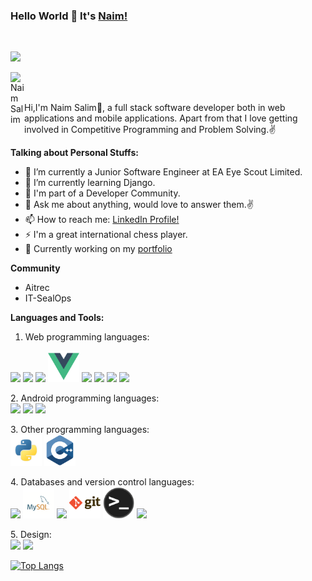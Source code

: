 
### Hello World 👋 It's [Naim!](https://github.com/naim-2)

<br/>
<p align="left">
  <a href="https://github.com/naim-2/readme-typing-svg">
    <img src="https://readme-typing-svg.demolab.com/?lines=Full-stack%20web%20and%20app%20developer;Experienced%20UI%2FUX%20Designer;5%2B%20years%20of%20coding%20experience;Always%20learning%20new%20things&left=true;font=Fira%20Code&width=440&height=45&color=ffffff&pause=1000&size=22" /></a>
</p>


<a href="https://ke.linkedin.com/in/naim-salim-35528425b">
<img align="left" alt="Naim Salim" width="22px" src="https://i0.wp.com/gmlconsult.com/wp-content/uploads/2021/10/Illustration-of-Linkedin-icon-on-transparent-background-PNG.png?ssl=1" style="" />
</a>
<br />

<br />

Hi,I'm Naim Salim🙌, a full stack software developer both in web applications and mobile applications. Apart from that I love getting involved in Competitive Programming and Problem Solving.✌



**Talking about Personal Stuffs:**

- 🔭 I’m currently a Junior Software Engineer at EA Eye Scout Limited.
- 🌱 I’m currently learning Django.
- 👯 I'm part of a Developer Community.
- 💬 Ask me about anything, would love to answer them.✌
- 📫 How to reach me:  [LinkedIn Profile!](https://ke.linkedin.com/in/naim-salim-35528425b)
- ⚡ I'm a great international chess player.
- 📝 Currently working on my [portfolio](https://naim-salim.onrender.com/)


**Community**
- Aitrec
- IT-SealOps

**Languages and Tools:**

1. Web programming languages:
<div>
  <code><img height="50" src="https://cdn.iconscout.com/icon/free/png-256/html5-40-1175193.png"></code>
  <code><img height="50" src="https://cdn.iconscout.com/icon/free/png-256/css-131-722685.png"></code>
  <code><img height="50" src="https://cdn.iconscout.com/icon/free/png-256/javascript-2752148-2284965.png"></code>
  <code><img height="50" src="https://raw.githubusercontent.com/github/explore/80688e429a7d4ef2fca1e82350fe8e3517d3494d/topics/vue/vue.png"></code>
  <code><img height="50" src="https://blog.appseed.us/content/images/2023/10/cover-flask.jpg"></code>
  <code><img height="50" src="https://cdn.iconscout.com/icon/free/png-256/react-4-1175110.png"></code>
  <code><img height="50" src="https://media.licdn.com/dms/image/D4E12AQEBg943ptCYpg/article-cover_image-shrink_720_1280/0/1686391647921?e=2147483647&v=beta&t=sTfwUvcIfW7Fuby7hMluDfuRJK3HfYMMWc2SyZR7-GA"></code>
  <code><img height="50" src="https://cdn.iconscout.com/icon/free/png-256/node-js-1174925.png"></code>
</div>
<p></p>
2. Android programming languages:
<div>
  <code><img height="50" src="https://seeklogo.com/images/A/android-icon-logo-DB06FA8B39-seeklogo.com.png"></code>
  <code><img height="50" src="https://cdn.iconscout.com/icon/free/png-256/java-60-1174953.png"></code>
  <code><img height="50" src="https://www.svgrepo.com/show/31053/xml.svg"></code>
</div>
<p></p>
3. Other programming languages:
<div>
  <code><img height="50" src="https://raw.githubusercontent.com/github/explore/80688e429a7d4ef2fca1e82350fe8e3517d3494d/topics/python/python.png"></code>
  <code><img height="50" src="https://raw.githubusercontent.com/github/explore/80688e429a7d4ef2fca1e82350fe8e3517d3494d/topics/cpp/cpp.png"></code>
</div>
<p></p>
4. Databases and version control languages:
<div>
  <code><img height="50" src="https://cdn.dribbble.com/users/528264/screenshots/3140440/media/5f34fd1aa2ebfaf2cd548bafeb021c8f.png"></code>
  <code><img height="50" src="https://raw.githubusercontent.com/github/explore/80688e429a7d4ef2fca1e82350fe8e3517d3494d/topics/mysql/mysql.png"></code>
  <code><img height="50" src="https://cdn.jsdelivr.net/gh/devicons/devicon/icons/mongodb/mongodb-original.svg"></code>
  <code><img height="50" src="https://raw.githubusercontent.com/github/explore/80688e429a7d4ef2fca1e82350fe8e3517d3494d/topics/git/git.png"></code>
  <code><img height="50" src="https://raw.githubusercontent.com/github/explore/80688e429a7d4ef2fca1e82350fe8e3517d3494d/topics/terminal/terminal.png"></code>
  <code><img height="50" src="https://cdn.jsdelivr.net/gh/devicons/devicon/icons/vscode/vscode-original.svg"/></code>
</div>
<p></p>
5. Design:
<div>
  <code><img height="50" src="https://cdn.jsdelivr.net/gh/devicons/devicon/icons/canva/canva-original.svg"/></code>
  <code><img height="50" src="https://cdn.jsdelivr.net/gh/devicons/devicon/icons/figma/figma-original.svg"/></code>
</div>
<p></p>

[![Top Langs](https://github-readme-stats.vercel.app/api/top-langs/?username=naim-2&layout=compact)](https://github.com/naim-2/github-readme-stats)

<!--[![Harlok's WakaTime stats](https://github-readme-stats.vercel.app/api/wakatime?username=naim-2)](https://github.com/naim-2/github-readme-stats)-->

<!--**Public Stats:**

[![Naim's GitHub stats-Dark](https://github-readme-stats.vercel.app/api?username=naim-2&show_icons=true&hide_border=true&include_all_commits=true&show=reviews,discussions_started,discussions_answered,prs_merged,prs_merged_percentage&theme=dark#gh-dark-mode-only)](https://github.com/naim-2/github-readme-stats#gh-dark-mode-only)
[![Naim's GitHub stats-Light](https://github-readme-stats.vercel.app/api?username=naim-2&show_icons=true&hide_border=true&include_all_commits=true&show=reviews,discussions_started,discussions_answered,prs_merged,prs_merged_percentage&theme=default#gh-light-mode-only)](https://github.com/naim-2/github-readme-stats#gh-light-mode-only)-->
